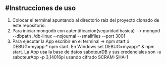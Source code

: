 #Instrucciones de uso
---
1. Colocar el terminal apuntando al directorio raíz del proyecto clonado de este repositorio.
2. Para iniciar mongodb con autentificacion(seguridad basica) —> mongod --dbpath ./db-linux --nojournal --smallfiles --port 3001
3. Para ejecutar la App escribir en el terminal -> npm start ó DEBUG=myapp:* npm start. En Windows set DEBUG=myapp:* & npm start.
La App usa la base de datos saboteurDB y sus credenciales son -u saboteurApp -p 3,14016pi usando cifrado SCRAM-SHA-1
